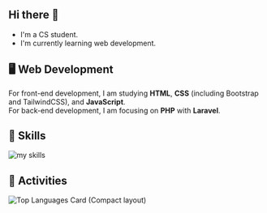 ## Hi there 👋
- I'm a CS student.
- I'm currently learning web development.

## 🖥️ Web Development
For front-end development, I am studying **HTML**, **CSS** (including Bootstrap and TailwindCSS), and **JavaScript**. <br>
For back-end development, I am focusing on **PHP** with **Laravel**. <br>

## 🌱 Skills
<img alt="my skills" src="https://skillicons.dev/icons?theme=dark&perline=7&i=html,css,js,php,laravel" />

## 💪 Activities
![Top Languages Card (Compact layout)](https://github-readme-stats.vercel.app/api/top-langs/?username=Aoi3u&layout=compact)
<!--
**Aoi3u/Aoi3u** is a ✨ _special_ ✨ repository because its `README.md` (this file) appears on your GitHub profile.

Here are some ideas to get you started:

<!--I am currently learning the basics of web development, focusing on both front-end and back-end fundamentals. <br> 
- 🔭 I’m currently working on ...
- 🌱 I’m currently learning 
- 👯 I’m looking to collaborate on ...
- 🤔 I’m looking for help with ...
- 💬 Ask me about ...
- 📫 How to reach me: ...
- 😄 Pronouns: ...
- ⚡ Fun fact: ...
-->


